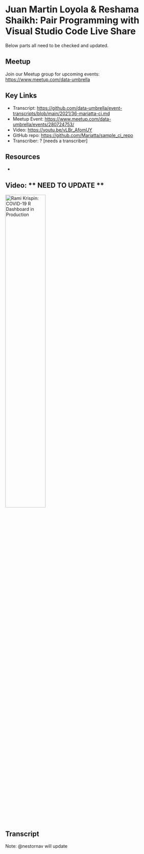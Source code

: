 # Juan Martin Loyola & Reshama Shaikh: Pair Programming with Visual Studio Code Live Share

Below parts all need to be checked and updated. 

## Meetup
Join our Meetup group for upcoming events:
https://www.meetup.com/data-umbrella

## Key Links
- Transcript:  https://github.com/data-umbrella/event-transcripts/blob/main/2021/36-mariatta-ci.md
- Meetup Event:  https://www.meetup.com/data-umbrella/events/280724753/
- Video:  https://youtu.be/vLBr_AfomUY
- GitHub repo:   https://github.com/Mariatta/sample_ci_repo
- Transcriber:  ? [needs a transcriber]

## Resources
- 
## Video:   ** NEED TO UPDATE **

<a href="http://www.youtube.com/watch?feature=player_embedded&v=gMchDJP0yEI" target="_blank"><img src="http://img.youtube.com/vi/XKNdXN-Jfmo/0.jpg" 
alt="Rami Krispin: COVID-19 R Dashboard in Production" width="50%" /></a>

## Transcript


Note:  @nestornav will update
